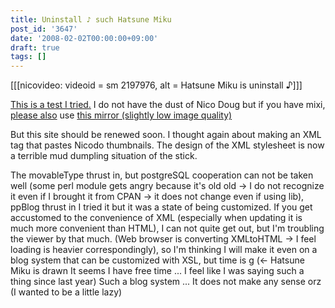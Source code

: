```yaml
---
title: Uninstall ♪ such Hatsune Miku
post_id: '3647'
date: '2008-02-02T00:00:00+09:00'
draft: true
tags: []
---
```


\[\[\[nicovideo: videoid = sm 2197976, alt = Hatsune Miku is uninstall ♪\]\]\]

[This is a test I tried.](http://www.nicovideo.jp/watch/sm2197976) I do not have the dust of Nico Doug but if you have mixi, [please also](http://video.mixi.jp/view_video.pl?owner_id=1112991&video_id=2767395) use [this mirror (slightly low image quality)](http://video.mixi.jp/view_video.pl?owner_id=1112991&video_id=2767395)

But this site should be renewed soon. I thought again about making an XML tag that pastes Nicodo thumbnails. The design of the XML stylesheet is now a terrible mud dumpling situation of the stick.

The movableType thrust in, but postgreSQL cooperation can not be taken well (some perl module gets angry because it's old old → I do not recognize it even if I brought it from CPAN → it does not change even if using lib), ppBlog thrust in I tried it but it was a state of being customized. If you get accustomed to the convenience of XML (especially when updating it is much more convenient than HTML), I can not quite get out, but I'm troubling the viewer by that much. (Web browser is converting XMLtoHTML → I feel loading is heavier correspondingly), so I'm thinking I will make it even on a blog system that can be customized with XSL, but time is g (← Hatsune Miku is drawn It seems I have free time ... I feel like I was saying such a thing since last year) Such a blog system ... It does not make any sense orz (I wanted to be a little lazy)
